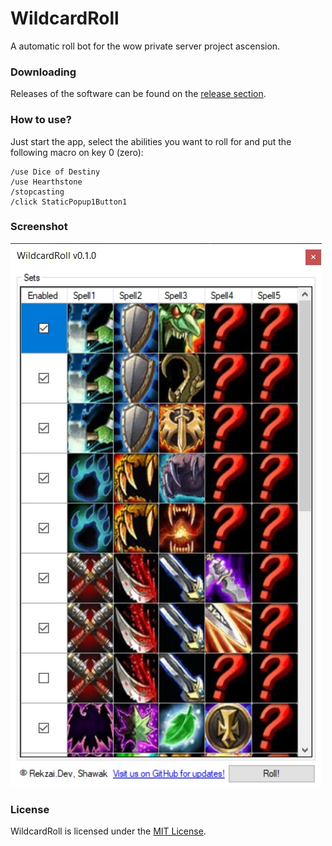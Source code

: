 # WildcardRoll
A automatic roll bot for the wow private server project ascension.

### Downloading

Releases of the software can be found on the [release section](https://github.com/RekzaiSharp/WildcardRoll/releases).

### How to use?

Just start the app, select the abilities you want to roll for and put the following macro on key 0 (zero):
```
/use Dice of Destiny
/use Hearthstone
/stopcasting
/click StaticPopup1Button1
```

### Screenshot

![screenshot][screenshot]

[screenshot]: https://github.com/RekzaiSharp/WildcardRoll/blob/master/screenshot.jpg "WildcardRoll"

### License

WildcardRoll is licensed under the [MIT License](https://github.com/RekzaiSharp/WildcardRoll/blob/master/LICENSE.md).
